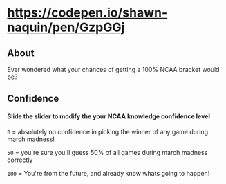 # https://codepen.io/shawn-naquin/pen/GzpGGj

## About

Ever wondered what your chances of getting a 100% NCAA bracket would be?

## Confidence

#### Slide the slider to modify the your NCAA knowledge confidence level

`0`   = absolutely no confidence in picking the winner of any game during march madness!

`50`  = you're sure you'll guess 50% of all games during march madness correctly

`100` = You're from the future, and already know whats going to happen!
